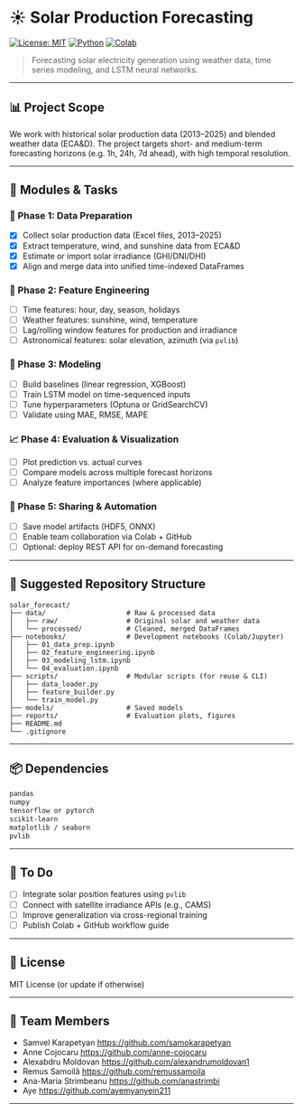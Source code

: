 # ☀️ Solar Production Forecasting

[![License: MIT](https://img.shields.io/badge/License-MIT-blue.svg)](LICENSE)
[![Python](https://img.shields.io/badge/Python-3.10%2B-blue.svg)](https://www.python.org/)
[![Colab](https://colab.research.google.com/assets/colab-badge.svg)](https://colab.research.google.com/github/remussamoila/solar-forecasting/blob/main/notebooks/03_modeling_lstm.ipynb)

> Forecasting solar electricity generation using weather data, time series modeling, and LSTM neural networks.

---

## 📊 Project Scope

We work with historical solar production data (2013–2025) and blended weather data (ECA&D). The project targets short- and medium-term forecasting horizons (e.g. 1h, 24h, 7d ahead), with high temporal resolution.

---

## 🔧 Modules & Tasks

### 📁 Phase 1: Data Preparation
- [x] Collect solar production data (Excel files, 2013–2025)
- [x] Extract temperature, wind, and sunshine data from ECA&D
- [x] Estimate or import solar irradiance (GHI/DNI/DHI)
- [x] Align and merge data into unified time-indexed DataFrames

### 🧪 Phase 2: Feature Engineering
- [ ] Time features: hour, day, season, holidays
- [ ] Weather features: sunshine, wind, temperature
- [ ] Lag/rolling window features for production and irradiance
- [ ] Astronomical features: solar elevation, azimuth (via `pvlib`)

### 🧠 Phase 3: Modeling
- [ ] Build baselines (linear regression, XGBoost)
- [ ] Train LSTM model on time-sequenced inputs
- [ ] Tune hyperparameters (Optuna or GridSearchCV)
- [ ] Validate using MAE, RMSE, MAPE

### 📈 Phase 4: Evaluation & Visualization
- [ ] Plot prediction vs. actual curves
- [ ] Compare models across multiple forecast horizons
- [ ] Analyze feature importances (where applicable)

### 🚀 Phase 5: Sharing & Automation
- [ ] Save model artifacts (HDF5, ONNX)
- [ ] Enable team collaboration via Colab + GitHub
- [ ] Optional: deploy REST API for on-demand forecasting

---

## 📂 Suggested Repository Structure

```
solar_forecast/
├── data/                    # Raw & processed data
│   ├── raw/                 # Original solar and weather data
│   └── processed/           # Cleaned, merged DataFrames
├── notebooks/               # Development notebooks (Colab/Jupyter)
│   ├── 01_data_prep.ipynb
│   ├── 02_feature_engineering.ipynb
│   ├── 03_modeling_lstm.ipynb
│   └── 04_evaluation.ipynb
├── scripts/                 # Modular scripts (for reuse & CLI)
│   ├── data_loader.py
│   ├── feature_builder.py
│   └── train_model.py
├── models/                  # Saved models
├── reports/                 # Evaluation plots, figures
├── README.md
└── .gitignore
```

---

## 📦 Dependencies

```bash
pandas
numpy
tensorflow or pytorch
scikit-learn
matplotlib / seaborn
pvlib
```

---

## 📌 To Do
- [ ] Integrate solar position features using `pvlib`
- [ ] Connect with satellite irradiance APIs (e.g., CAMS)
- [ ] Improve generalization via cross-regional training
- [ ] Publish Colab + GitHub workflow guide

---

## 📜 License

MIT License (or update if otherwise)

---

## 👥 Team Members

- Samvel Karapetyan https://github.com/samokarapetyan
- Anne Cojocaru https://github.com/anne-cojocaru
- Alexabdru Moldovan https://github.com/alexandrumoldovan1
- Remus Samoilă https://github.com/remussamoila
- Ana-Maria Strimbeanu https://github.com/anastrimbi
- Aye https://github.com/ayemyanyein211

---
